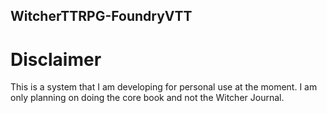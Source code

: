 ## WitcherTTRPG-FoundryVTT

# Disclaimer
This is a system that I am developing for personal use at the moment. I am only planning on doing the core book and not the Witcher Journal.
